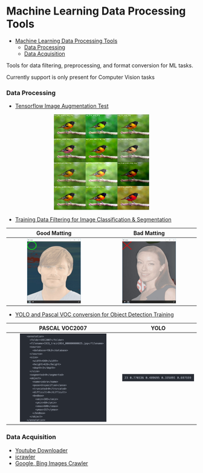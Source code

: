# Machine Learning Data Processing Tools

- [Machine Learning Data Processing Tools](#machine-learning-data-processing-tools)
    - [Data Processing](#data-processing)
    - [Data Acquisition](#data-acquisition)

Tools for data filtering, preprocessing, and format conversion for ML tasks.

Currently support is only present for Computer Vision tasks

### Data Processing

-   [Tensorflow Image Augmentation Test](tf_image_augmentation_test)

<center>
<img src="tf_image_augmentation_test/combined_aug_grid.jpg" width="50%" />
</center>

-   [Training Data Filtering for Image Classification & Segmentation](training_data_cls_seg_filter)

|                                          <center>Good Matting</center>                                          |                                          <center>Bad Matting</center>                                          |
| :-------------------------------------------------------------------------------------------------------------: | :------------------------------------------------------------------------------------------------------------: |
| <img src="training_data_cls_seg_filter/seg_training_data_filtering/screenshots/good_matting.jpg" width="60%" /> | <img src="training_data_cls_seg_filter/seg_training_data_filtering/screenshots/bad_matting.jpg" width="60%" /> |

-   [YOLO and Pascal VOC conversion for Object Detection Training](annotation_format_conv)

|                         <center>PASCAL VOC2007</center>                         |                         <center>YOLO</center>                         |
| :-----------------------------------------------------------------------------: | :-------------------------------------------------------------------: |
| <img src="annotation_format_conv/readme_imgs/pascal_voc2007.png" width="80%" /> | <img src="annotation_format_conv/readme_imgs/yolo.png" width="100%" /> |

### Data Acquisition

-   [Youtube Downloader](youtube_downloader)
-   [icrawler](https://github.com/hellock/icrawler)
-   [Google, Bing Images Crawler](https://pypi.org/project/icrawler)
